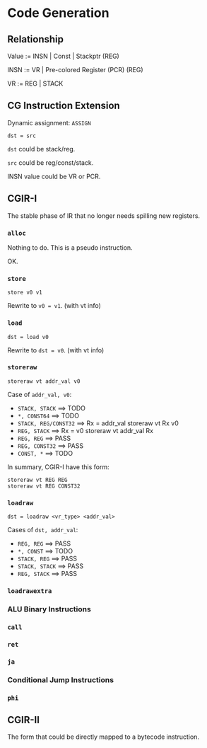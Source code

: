 # Code Generation

## Relationship

Value := INSN | Const | Stackptr (REG)

INSN := VR | Pre-colored Register (PCR) (REG)

VR := REG | STACK

## CG Instruction Extension

Dynamic assignment: `ASSIGN`

`dst = src`

`dst` could be stack/reg.

`src` could be reg/const/stack.

INSN value could be VR or PCR.

## CGIR-I

The stable phase of IR that no longer needs spilling new registers.

### `alloc`

Nothing to do. This is a pseudo instruction.

OK.

### `store`

`store v0 v1`

Rewrite to `v0 = v1`. (with vt info)

### `load`

`dst = load v0`

Rewrite to `dst = v0`. (with vt info)

### `storeraw`

`storeraw vt addr_val v0`

Case of `addr_val, v0`:

- `STACK, STACK` ==> TODO
- `*, CONST64` ==> TODO
- `STACK, REG/CONST32` ==>
    Rx = addr_val
    storeraw vt Rx v0
- `REG, STACK` ==>
    Rx = v0
    storeraw vt addr_val Rx
- `REG, REG` ==> PASS
- `REG, CONST32` ==> PASS
- `CONST, *` ==> TODO

In summary, CGIR-I have this form:

```
storeraw vt REG REG
storeraw vt REG CONST32
```

### `loadraw`

`dst = loadraw <vr_type> <addr_val>`

Cases of `dst, addr_val`:

- `REG, REG` ==> PASS
- `*, CONST` ==> TODO
- `STACK, REG` ==> PASS
- `STACK, STACK` ==> PASS
- `REG, STACK` ==> PASS

### `loadrawextra`

### ALU Binary Instructions

### `call`

### `ret`

### `ja`

### Conditional Jump Instructions

### `phi`

## CGIR-II

The form that could be directly mapped to a bytecode instruction.
